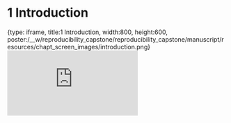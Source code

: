 # 1 Introduction
 
{type: iframe, title:1 Introduction, width:800, height:600, poster:/__w/reproducibility_capstone/reproducibility_capstone/manuscript/resources/chapt_screen_images/introduction.png}
![](https://hutchdatascience.org/reproducibility_capstone/introduction.html)
 

 
